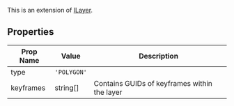 This is an extension of [ILayer](/Documentation/Interfaces/ILayer.md). 

## Properties

| Prop Name | Value | Description |
| --------------------- | ------ | ------------------- |
| type | `'POLYGON'` |  |
| keyframes | string[] | Contains GUIDs of keyframes within the layer |